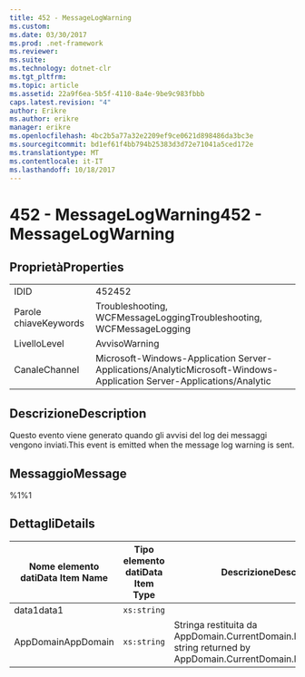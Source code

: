 ```yaml
---
title: 452 - MessageLogWarning
ms.custom: 
ms.date: 03/30/2017
ms.prod: .net-framework
ms.reviewer: 
ms.suite: 
ms.technology: dotnet-clr
ms.tgt_pltfrm: 
ms.topic: article
ms.assetid: 22a9f6ea-5b5f-4110-8a4e-9be9c983fbbb
caps.latest.revision: "4"
author: Erikre
ms.author: erikre
manager: erikre
ms.openlocfilehash: 4bc2b5a77a32e2209ef9ce0621d898486da3bc3e
ms.sourcegitcommit: bd1ef61f4bb794b25383d3d72e71041a5ced172e
ms.translationtype: MT
ms.contentlocale: it-IT
ms.lasthandoff: 10/18/2017
---
```

# <a name="452---messagelogwarning"></a><span data-ttu-id="0432b-102">452 - MessageLogWarning</span><span class="sxs-lookup"><span data-stu-id="0432b-102">452 - MessageLogWarning</span></span>
## <a name="properties"></a><span data-ttu-id="0432b-103">Proprietà</span><span class="sxs-lookup"><span data-stu-id="0432b-103">Properties</span></span>  
  
|||  
|-|-|  
|<span data-ttu-id="0432b-104">ID</span><span class="sxs-lookup"><span data-stu-id="0432b-104">ID</span></span>|<span data-ttu-id="0432b-105">452</span><span class="sxs-lookup"><span data-stu-id="0432b-105">452</span></span>|  
|<span data-ttu-id="0432b-106">Parole chiave</span><span class="sxs-lookup"><span data-stu-id="0432b-106">Keywords</span></span>|<span data-ttu-id="0432b-107">Troubleshooting, WCFMessageLogging</span><span class="sxs-lookup"><span data-stu-id="0432b-107">Troubleshooting, WCFMessageLogging</span></span>|  
|<span data-ttu-id="0432b-108">Livello</span><span class="sxs-lookup"><span data-stu-id="0432b-108">Level</span></span>|<span data-ttu-id="0432b-109">Avviso</span><span class="sxs-lookup"><span data-stu-id="0432b-109">Warning</span></span>|  
|<span data-ttu-id="0432b-110">Canale</span><span class="sxs-lookup"><span data-stu-id="0432b-110">Channel</span></span>|<span data-ttu-id="0432b-111">Microsoft-Windows-Application Server-Applications/Analytic</span><span class="sxs-lookup"><span data-stu-id="0432b-111">Microsoft-Windows-Application Server-Applications/Analytic</span></span>|  
  
## <a name="description"></a><span data-ttu-id="0432b-112">Descrizione</span><span class="sxs-lookup"><span data-stu-id="0432b-112">Description</span></span>  
 <span data-ttu-id="0432b-113">Questo evento viene generato quando gli avvisi del log dei messaggi vengono inviati.</span><span class="sxs-lookup"><span data-stu-id="0432b-113">This event is emitted when the message log warning is sent.</span></span>  
  
## <a name="message"></a><span data-ttu-id="0432b-114">Messaggio</span><span class="sxs-lookup"><span data-stu-id="0432b-114">Message</span></span>  
 <span data-ttu-id="0432b-115">%1</span><span class="sxs-lookup"><span data-stu-id="0432b-115">%1</span></span>  
  
## <a name="details"></a><span data-ttu-id="0432b-116">Dettagli</span><span class="sxs-lookup"><span data-stu-id="0432b-116">Details</span></span>  
  
|<span data-ttu-id="0432b-117">Nome elemento dati</span><span class="sxs-lookup"><span data-stu-id="0432b-117">Data Item Name</span></span>|<span data-ttu-id="0432b-118">Tipo elemento dati</span><span class="sxs-lookup"><span data-stu-id="0432b-118">Data Item Type</span></span>|<span data-ttu-id="0432b-119">Descrizione</span><span class="sxs-lookup"><span data-stu-id="0432b-119">Description</span></span>|  
|--------------------|--------------------|-----------------|  
|<span data-ttu-id="0432b-120">data1</span><span class="sxs-lookup"><span data-stu-id="0432b-120">data1</span></span>|`xs:string`||  
|<span data-ttu-id="0432b-121">AppDomain</span><span class="sxs-lookup"><span data-stu-id="0432b-121">AppDomain</span></span>|`xs:string`|<span data-ttu-id="0432b-122">Stringa restituita da AppDomain.CurrentDomain.FriendlyName.</span><span class="sxs-lookup"><span data-stu-id="0432b-122">The string returned by AppDomain.CurrentDomain.FriendlyName.</span></span>|
